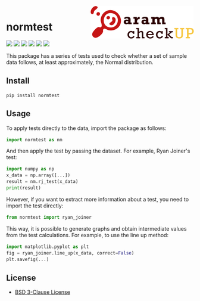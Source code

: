 <img src="https://raw.githubusercontent.com/puzzle-in-a-mug/paramcheckup/main/docs/_static/logo.png" align="right" />

# normtest

<img src="https://img.shields.io/badge/Python-FFD43B?style=for-the-badge&logo=python&logoColor=blue"> <img src="https://img.shields.io/badge/numpy-%23013243.svg?style=for-the-badge&logo=numpy&logoColor=white"> <img src="https://img.shields.io/badge/SciPy-%230C55A5.svg?style=for-the-badge&logo=scipy&logoColor=%white"> <img src="https://img.shields.io/badge/Pandas-2C2D72?style=for-the-badge&logo=pandas&logoColor=white"> <img src="https://img.shields.io/badge/Matplotlib-%23ffffff.svg?style=for-the-badge&logo=Matplotlib&logoColor=black"> <img src="https://img.shields.io/badge/License-BSD%203--Clause-blue.svg">

This package has a series of tests used to check whether a set of sample data follows, at least approximately, the Normal distribution.

## Install

```
pip install normtest
```

## Usage

To apply tests directly to the data, import the package as follows:

```python
import normtest as nm
```

And then apply the test by passing the dataset. For example, Ryan Joiner's test:

```python
import numpy as np
x_data = np.array([...])
result = nm.rj_test(x_data)
print(result)
```

However, if you want to extract more information about a test, you need to import the test directly:

```python
from normtest import ryan_joiner
```

This way, it is possible to generate graphs and obtain intermediate values from the test calculations. For example, to use the line up method:

```python
import matplotlib.pyplot as plt
fig = ryan_joiner.line_up(x_data, correct=False)
plt.savefig(...)
```



## License

- [BSD 3-Clause License](https://github.com/puzzle-in-a-mug/normtest/blob/main/LICENSE)
